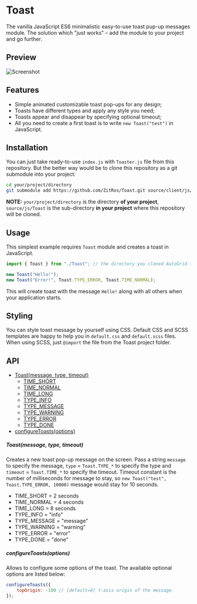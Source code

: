# Toast

The vanilla JavaScript ES6 minimalistic easy-to-use toast pup-up messages module.
The solution which "just works" – add the module to your project and go further.

Preview
-------

![Screenshot](https://cloud.githubusercontent.com/assets/4989256/14760552/9480e966-094f-11e6-9425-739e000ffbd2.png)

Features
--------

+ Simple animated customizable toast pop-ups for any design;
+ Toasts have different types and apply any style you need;
+ Toasts appear and disappear by specifying optional timeout;
+ All you need to create a first toast is to write `new Toast("test")` in JavaScript.

Installation
------------

You can just take ready-to-use `index.js` with `Toaster.js` file from this repository.
But the better way would be to clone this repository as a git submodule into your project:

```bash
cd your/project/directory
git submodule add https://github.com/ZitRos/Toast.git source/client/js/Toast
```

**NOTE:** `your/project/directory` is the directory **of your project**, `source/js/Toast`
is the sub-directory **in your project** where this repository will be cloned.

Usage
-----

This simplest example requires `Toast` module and creates a toast in JavaScript.

```js
import { Toast } from "./Toast"; // the directory you cloned AutoGrid to, source/client/js/Toast

new Toast("Hello!");
new Toast("Error!", Toast.TYPE_ERROR, Toast.TIME_NORMAL);
```

This will create toast with the message `Hello!` along with all others when your application starts.

Styling
-------

You can style toast message by yourself using CSS. Default CSS and SCSS templates are happy to help
you in `default.css` and `default.scss` files. When using SCSS, just `@import` the file from the
Toast project folder.

API
---

+ [Toast(message, type, timeout)](#toastmessage-type-timeout)
    + [TIME_SHORT](#time-short)
    + [TIME_NORMAL](#time-normal)
    + [TIME_LONG](#time-long)
    + [TYPE_INFO](#type-info)
    + [TYPE_MESSAGE](#type-message)
    + [TYPE_WARNING](#type-warning)
    + [TYPE_ERROR](#type-error)
    + [TYPE_DONE](#type-done)
+ [configureToasts(options)](#configuretoastsoptions)

##### Toast(message, type, timeout)
Creates a new toast pop-up message on the screen. Pass a string `message` to specify the message,
`type` = `Toast.TYPE_*` to specify the type and `timeout` = `Toast.TIME_*` to specify the timeout.
Timeout constant is the number of milliseconds for message to stay, so
`new Toast("test", Toast.TYPE_ERROR, 10000)` message would stay for 10 seconds.

+ TIME_SHORT = 2 seconds
+ TIME_NORMAL = 4 seconds
+ TIME_LONG = 8 seconds
+ TYPE_INFO = "info"
+ TYPE_MESSAGE = "message"
+ TYPE_WARNING = "warning"
+ TYPE_ERROR = "error"
+ TYPE_DONE = "done"

##### configureToasts(options)
Allows to configure some options of the toast. The available optional options are listed below:

```js
configureToasts({
    topOrigin: -100 // [default=0] Y-axis origin of the message. 
});
```
